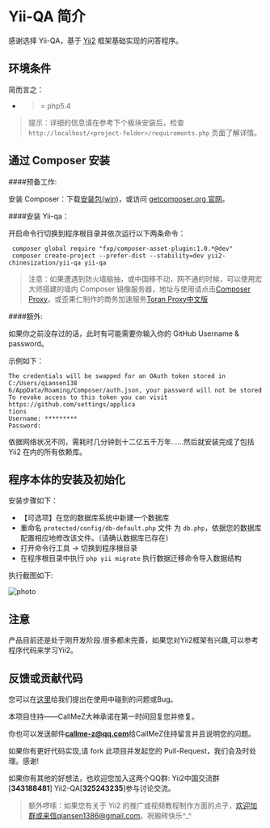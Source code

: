 Yii-QA 简介
===========

感谢选择 Yii-QA，基于 [Yii2](https://github.com/yiisoft/yii2) 框架基础实现的问答程序。


环境条件
-------
简而言之：

- >= php5.4

>提示：详细的信息请在参考下个板块安装后，检查`http://localhost/<project-folder>/requirements.php` 页面了解详情。

通过 Composer 安装
----------------

####预备工作:

安装 Composer：下载[安装包(win)](https://getcomposer.org/Composer-Setup.exe)，或访问 [getcomposer.org 官网](http://getcomposer.org)。

####安装 Yii-qa：

开启命令行切换到程序根目录并依次运行以下两条命令：

```console
 composer global require "fxp/composer-asset-plugin:1.0.*@dev"
 composer create-project --prefer-dist --stability=dev yii2-chinesization/yii-qa yii-qa
```

>注意：如果遭遇到防火墙脑抽，或中国移不动，网不通的时候，可以使用宏大师搭建的墙内 Composer 镜像服务器，地址与使用请点击[Composer Proxy](http://composer-proxy.com/)。或歪果仁制作的商务加速服务[Toran Proxy中文版](http://pkg.phpcomposer.com/)

####额外:

如果你之前没存过的话，此时有可能需要你输入你的 GitHub Username & password。

示例如下：

```console
The credentials will be swapped for an OAuth token stored in C:/Users/qiansen138
6/AppData/Roaming/Composer/auth.json, your password will not be stored
To revoke access to this token you can visit https://github.com/settings/applica
tions
Username: *********
Password:
```

依据网络状况不同，需耗时几分钟到十二亿五千万年……然后就安装完成了包括 Yii2 在内的所有依赖库。

程序本体的安装及初始化
------------

安装步骤如下：
- 【可选项】在您的数据库系统中新建一个数据库
- 重命名 `protected/config/db-default.php` 文件 为 `db.php`，依据您的数据库配置相应地修改该文件。（请确认数据库已存在）
- 打开命令行工具 -> 切换到程序根目录
- 在程序根目录中执行 ``php yii migrate`` 执行数据迁移命令导入数据结构

执行截图如下:

![photo](https://cloud.githubusercontent.com/assets/1625891/4351508/2f1f60bc-420d-11e4-81a9-d2f0afdaed26.png)


注意
------------
产品目前还是处于刚开发阶段.很多都未完善，如果您对Yii2框架有兴趣,可以参考程序代码来学习Yii2。

反馈或贡献代码
------------
您可以在[这里](https://github.com/yii2-chinesization/yii-QA/issues)给我们提出在使用中碰到的问题或Bug。

本项目住持——CallMeZ大神承诺在第一时间回复您并修复。

你也可以发送邮件**callme-z@qq.com**给CallMeZ住持留言并且说明您的问题。

如果你有更好代码实现,请 fork 此项目并发起您的 Pull-Request，我们会及时处理。感谢!

如果你有其他的好想法，也欢迎您加入这两个QQ群: Yii2中国交流群[**343188481**]  Yii2-QA[**325243235**]参与讨论交流。

>额外啰嗦：如果您有关于 Yii2 的推广或视频教程制作方面的点子，欢迎加群或来信qiansen1386@gmail.com。祝搬砖快乐^_^
